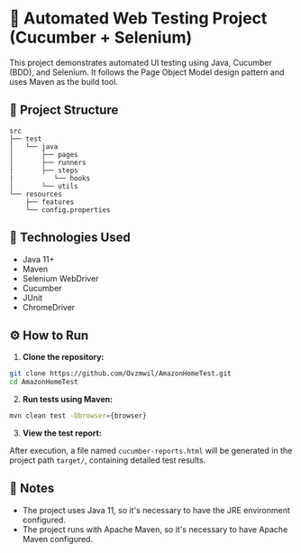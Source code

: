 # 🧪 Automated Web Testing Project (Cucumber + Selenium)

This project demonstrates automated UI testing using Java, Cucumber (BDD), and Selenium. It follows the Page Object Model design pattern and uses Maven as the build tool.

## 📂 Project Structure

```
src
├── test
│   └── java
│       ├── pages
│       ├── runners
│       ├── steps
|          └── hooks
│       └── utils
└── resources
    ├── features
    └── config.properties   
```

## 🚀 Technologies Used
 - Java 11+
 - Maven
 - Selenium WebDriver
 - Cucumber
 - JUnit
 - ChromeDriver

## ⚙️ How to Run

1. **Clone the repository:**
```bash
git clone https://github.com/Ovzmwil/AmazonHomeTest.git
cd AmazonHomeTest
```
2. **Run tests using Maven:**
```bash
mvn clean test -Dbrowser={browser}
```
3. **View the test report:**

After execution, a file named `cucumber-reports.html` will be generated in the project path `target/`, containing detailed test results.

## 📝 Notes
- The project uses Java 11, so it's necessary to have the JRE environment configured.
- The project runs with Apache Maven, so it's necessary to have Apache Maven configured.

